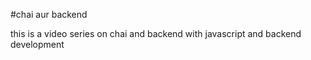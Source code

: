 #chai aur backend

this is a video series on chai and backend with javascript and backend development